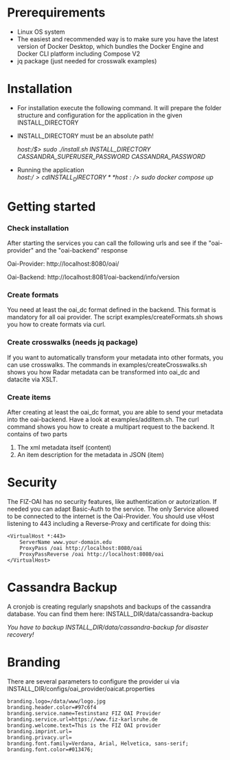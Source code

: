 # Prerequirements
- Linux OS system
- The easiest and recommended way is to make sure you have the latest version of Docker Desktop, which bundles the Docker Engine and Docker CLI platform including Compose V2
- jq package (just needed for crosswalk examples)

# Installation
- For installation execute the following command. It will prepare the folder structure and configuration for the application in the given INSTALL_DIRECTORY  
- INSTALL_DIRECTORY must be an absolute path!

  *host:/$> sudo ./install.sh INSTALL_DIRECTORY CASSANDRA_SUPERUSER_PASSWORD CASSANDRA_PASSWORD*  

- Running the application  
  *host:/$> cd INSTALL_DIRECTORY*  
  *host:/$> sudo docker compose up*

# Getting started

### Check installation
After starting the services you can call the following urls and see if the "oai-provider" and the "oai-backend" response

Oai-Provider: http://localhost:8080/oai/

Oai-Backend: http://localhost:8081/oai-backend/info/version

### Create formats
You need at least the oai_dc format defined in the backend. This format is mandatory for all oai provider.
The script examples/createFormats.sh shows you how to create formats via curl.

### Create crosswalks (needs jq package)
If you want to automatically transform your metadata into other formats, you can use crosswalks. 
The commands in examples/createCrosswalks.sh shows you how Radar metadata can be transformed into oai_dc and datacite via XSLT.

### Create items
After creating at least the oai_dc format, you are able to send your metadata into the oai-backend.
Have a look at examples/addItem.sh. The curl command shows you how to create a multipart request to the backend. It contains of two parts  
1) The xml metadata itself  (content)  
2) An item description for the metadata in JSON (item)  



# Security
The FIZ-OAI has no security features, like authentication or autorization. If needed you can adapt Basic-Auth to the service.
The only Service allowed to be connected to the internet is the Oai-Provider. You should use vHost listening to 443 including a Reverse-Proxy and certificate for doing this:  

    <VirtualHost *:443>
        ServerName www.your-domain.edu
        ProxyPass /oai http://localhost:8080/oai
        ProxyPassReverse /oai http://localhost:8080/oai
    </VirtualHost>


# Cassandra Backup
A cronjob is creating regularly snapshots and backups of the cassandra database.
You can find them here: INSTALL_DIR/data/cassandra-backup

*You have to backup INSTALL_DIR/data/cassandra-backup for disaster recovery!*

# Branding
There are several parameters to configure the provider ui via
INSTALL_DIR/configs/oai_provider/oaicat.properties

```
branding.logo=/data/www/logo.jpg
branding.header.color=#97c6f4
branding.service.name=Testinstanz FIZ OAI Provider
branding.service.url=https://www.fiz-karlsruhe.de
branding.welcome.text=This is the FIZ OAI provider
branding.imprint.url=
branding.privacy.url=
branding.font.family=Verdana, Arial, Helvetica, sans-serif;
branding.font.color=#013476;
```
